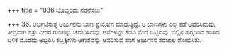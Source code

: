 +++
title = "036 ಬೊಬ್ಬಿರಿದು ನರನೆಸಲು"

+++
36. ಆರ್ಭಟಿಸುತ್ತ ಅರ್ಜುನನು ಬಾಣ ಪ್ರಯೋಗ ಮಾಡುತ್ತಿದ್ದ. ಆ ಬಾಣಗಳು ಎಲ್ಲ ಕಡೆ ಆವರಿಸಿದುವು. ತೀವ್ರವಾಗಿ ಶತ್ರು ವೀರರ ಗುಂಪನ್ನು ಚೆದುರಿಸಿದವು. ಆನೆಗಳನ್ನು ಕೆಡವಿ ಮೆದೆ ಒಟ್ಟಿದವು. ಬಿಲ್ಲಿನ ಹಗ್ಗದಿಂದ ಹಾರಿದ ಬಳಿಕ ಮೊರೆದು ಅಬ್ಬರಿಸಿ ಕಬ್ಬಕ್ಕಿಗಳು ಆಕಾಶವನ್ನು ಆವರಿಸುವ ಹಾಗೆ ಅರ್ಜುನನ ಶರಜಾಲ ಶೋಭಿಸಿತು.